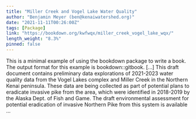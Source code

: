 ```yaml
---
title: "Miller Creek and Vogel Lake Water Quality"
author: "Benjamin Meyer (ben@kenaiwatershed.org)"
date: "2021-11-11T00:26:00Z"
tags: [Package]
link: "https://bookdown.org/kwfwqx/miller_creek_vogel_lake_wqx/"
length_weight: "8.3%"
pinned: false
---
```


This is a minimal example of using the bookdown package to write a book. The output format for this example is bookdown::gitbook. [...] This draft document contains preliminary data explorations of 2021-2023 water quality data from the Vogel Lakes complex and Miller Creek in the Northern Kenai peninsula. These data are being collected as part of potential plans to eradicate invasive pike from the area, which were identified in 2018-2019 by the Alaska Dept. of Fish and Game. The draft environmental assessment for potential eradication of invasive Northern Pike from this system is available ...
